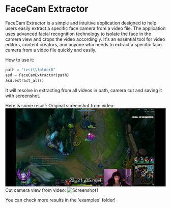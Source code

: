 # FaceCam Extractor
FaceCam Extractor is a simple and intuitive application designed to help users easily extract a specific face camera from a video file. 
The application uses advanced facial recognition technology to isolate the face in the camera view and crops the video accordingly. 
It's an essential tool for video editors, content creators, and anyone who needs to extract a specific face camera from a video file quickly and easily.

How to use it:
```python
path = "test\\folder0"
asd = FaceCamExtractor(path)
asd.extract_all()
```
It will resolve in extracting from all videos in path, camera cut and saving it with screenshot.

Here is some result:
Original screenshot from video:
![Screenshot1](examples/23_21_05_whole.png?raw=true "View from clip")
Cut camera view from video:
![Screenshot1](examples/23_21_05_src_cut.png?raw=true "View from camera")

You can check more results in the 'examples' folder!



